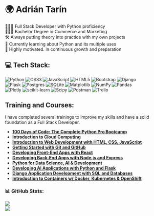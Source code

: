 #  🌍 Adrián Tarín
👨🏻‍💻 Full Stack Developer with Python proficiency<br>
👨🏻‍🎓 Bachelor Degree in Commerce and Marketing<br>
🛠️ Always putting theory into practice with my own projects<br>
💭 Currently learning about Python and its multiple uses<br>
💪 Highly motivated. In continuous growth and preparation


## 💻 Tech Stack:
![Python](https://img.shields.io/badge/python-3670A0?style=flat&logo=python&logoColor=ffdd54) ![CSS3](https://img.shields.io/badge/css3-%231572B6.svg?style=flat&logo=css3&logoColor=white) ![JavaScript](https://img.shields.io/badge/javascript-%23323330.svg?style=flat&logo=javascript&logoColor=%23F7DF1E) ![HTML5](https://img.shields.io/badge/html5-%23E34F26.svg?style=flat&logo=html5&logoColor=white) ![Bootstrap](https://img.shields.io/badge/bootstrap-%238511FA.svg?style=flat&logo=bootstrap&logoColor=white) ![Django](https://img.shields.io/badge/django-%23092E20.svg?style=flat&logo=django&logoColor=white) <br> ![Flask](https://img.shields.io/badge/flask-%23000.svg?style=flat&logo=flask&logoColor=white) ![Postgres](https://img.shields.io/badge/postgres-%23316192.svg?style=flat&logo=postgresql&logoColor=white) ![SQLite](https://img.shields.io/badge/sqlite-%2307405e.svg?style=flat&logo=sqlite&logoColor=white) ![Matplotlib](https://img.shields.io/badge/Matplotlib-%23ffffff.svg?style=flat&logo=Matplotlib&logoColor=black) ![NumPy](https://img.shields.io/badge/numpy-%23013243.svg?style=flat&logo=numpy&logoColor=white) ![Pandas](https://img.shields.io/badge/pandas-%23150458.svg?style=flat&logo=pandas&logoColor=white) <br> ![Plotly](https://img.shields.io/badge/Plotly-%233F4F75.svg?style=flat&logo=plotly&logoColor=white) ![scikit-learn](https://img.shields.io/badge/scikit--learn-%23F7931E.svg?style=flat&logo=scikit-learn&logoColor=white) ![Scipy](https://img.shields.io/badge/SciPy-%230C55A5.svg?style=flat&logo=scipy&logoColor=%white) ![Postman](https://img.shields.io/badge/Postman-FF6C37?style=flat&logo=postman&logoColor=white) ![Trello](https://img.shields.io/badge/Trello-%23026AA7.svg?style=flat&logo=Trello&logoColor=white)

## Training and Courses:
I have completed several trainings to improve my skills and have a solid foundation as a Full Stack Developer.

- [**100 Days of Code: The Complete Python Pro Bootcamp**](https://www.udemy.com/certificate/UC-6deb97a6-0911-4275-8867-4caf4bda7b85/)
- [**Introduction to Cloud Computing**](https://www.coursera.org/account/accomplishments/verify/AGL3NMF8WD76)
- [**Introduction to Web Development with HTML, CSS, JavaScript**](https://www.coursera.org/account/accomplishments/verify/KSBQM46WU9RJ)
- [**Getting Started with Git and GitHub**](https://www.coursera.org/account/accomplishments/verify/CN639ZEFD8BC)
- [**Developing Front-End Apps with React**](https://www.coursera.org/account/accomplishments/verify/9HWKBHTK2A5E)
- [**Developing Back-End Apps with Node.js and Express**](https://www.coursera.org/account/accomplishments/verify/AF7F2A8WTE94)
- [**Python for Data Science, AI & Development**](https://www.coursera.org/account/accomplishments/verify/EK7CY9TV42LY)
- [**Developing AI Applications with Python and Flask**](https://www.coursera.org/account/accomplishments/verify/L7KQHSERL4RA)
- [**Django Application Development with SQL and Databases**](https://www.coursera.org/account/accomplishments/verify/ZT9Z4DLWBP8W)
- [**Introduction to Containers w/ Docker, Kubernetes & OpenShift**](https://www.coursera.org/account/accomplishments/verify/SFRH78M45JHN)
  

  
### 📊 GitHub Stats:
![](https://github-readme-stats.vercel.app/api?username=tarintrader&theme=nightowl&hide_border=false&include_all_commits=true&count_private=true)<br/>
![](https://github-readme-stats.vercel.app/api/top-langs/?username=tarintrader&theme=nightowl&hide_border=false&include_all_commits=true&count_private=true&layout=compact)

